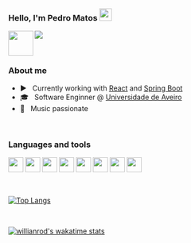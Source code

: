 ### Hello, I'm Pedro Matos <img src="https://media.giphy.com/media/hvRJCLFzcasrR4ia7z/giphy.gif" width="25px">

<a href="https://www.linkedin.com/in/pedrodlmatos/">
  <img align="left" alt="" width="50px" src="https://img.icons8.com/color/48/000000/linkedin.png" />
</a>

![](https://visitor-badge.glitch.me/badge?page_id=pedrodlmatos.pedrodlmatos)

<br />

<h3>About me</h3>

 - :arrow_forward: &nbsp; Currently working with [React](https://reactjs.org/) and [Spring Boot](https://spring.io/projects/spring-boot)
 - :mortar_board: &nbsp; Software Enginner @ [Universidade de Aveiro](www.ua.pt)
 - :guitar: &nbsp; Music passionate


<br />

<h3>Languages and tools</h3>

<code><img height="30" src="https://img.icons8.com/color/96/000000/python.png"/></code>
<code><img height="30" src="https://img.icons8.com/color/48/000000/javascript.png"/></code>
<code><img height="30" src="https://img.icons8.com/color/48/000000/html-5.png"/></code>
<code><img height="30" src="https://img.icons8.com/officel/30/000000/react.png"/></code>
<code><img height="30" src="https://img.icons8.com/color/48/000000/java-coffee-cup-logo.png"/></code>
<code><img height="30" src="https://img.icons8.com/color/48/000000/spring-logo.png"/></code>
<code><img height="30" src="https://img.icons8.com/color/48/000000/postgreesql.png"/></code>
<code><img height="30" src="https://img.icons8.com/color/48/000000/docker.png"/></code>

<br />

<a href="https://github.com/anuraghazra/github-readme-stats">
  <img align="center" src="https://github-readme-stats-git-master-pedrodlmatos.vercel.app/api?username=pedrodlmatos&show_icons=true&count_private=true&include_all_commits=true&theme=material-palenight" alt="" />
</a>

<br />

[![Top Langs](https://github-readme-stats-git-master-pedrodlmatos.vercel.app/api/top-langs/?username=pedrodlmatos&langs_count=5)](https://github.com/anuraghazra/github-readme-stats)

<br />

[![willianrod's wakatime stats](https://github-readme-stats-git-master-pedrodlmatos.vercel.app/api/wakatime?username=pedrodlmatos)](https://github.com/anuraghazra/github-readme-stats)

